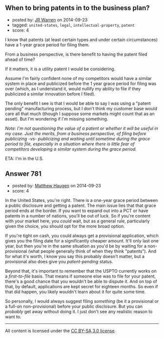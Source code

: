 ## When to bring patents in to the business plan?

- posted by: [JR Warren](https://stackexchange.com/users/1866317/jr-warren) on 2014-09-23
- tagged: `united-states`, `legal`, `intellectual-property`, `patent`
- score: 4

I know that patents (at least certain types and under certain circumstances) have a 1-year grace period for filing them.

From a business perspective, is there benefit to having the patent filed ahead of time?

If it matters, it is a utility patent I would be considering. 

Assume I'm fairly confident none of my competitors would have a similar system in place and publicized before the 1 year grace period for filing was over (which, as I understand it, would nullify my ability to file if they publicized a similar innovation before I filed).

The only benefit I see is that I would be able to say I was using a "patent pending" manufacturing process, but I don't think my customer base would care all that much (though I suppose some markets might count that as an asset). But I'm wondering if I'm missing something.


*Note: I'm not questioning the value of a patent or whether it will be useful in my case. Just the merits, from a business perspective, of filing before publicizing -vs- publicizing and waiting until sometime during the grace period to file, especially in a situation where there is little fear of competitors developing a similar system during the grace period.*


ETA: I'm in the U.S.


## Answer 781

- posted by: [Matthew Haugen](https://stackexchange.com/users/1325646/matthew-haugen) on 2014-09-23
- score: 4

In the United States, you're right. There is a one-year grace period between a public disclosure and getting a patent. The main issue lies that that grace period ends at the border. If you want to expand out into a PCT or have patents in a number of nations, you'll be out of luck. So if you're content with your market here, you *could* wait, but as a general rule, particularly given the choice, you should opt for the more broad option.

If you're tight on cash, you could always get a provisional application, which gives you the filing date for a significantly cheaper amount. It'll only last one year, but then you're in the same situation as you'd be by waiting for a non-provisional (what people generally think of when they think "patents"). And for what it's worth, I know you say this probably doesn't matter, but a provisional also does give you *patent-pending* status.

Beyond that, it's important to remember that the USPTO currently works on a *first-to-file* basis. That means if someone else was to file for your patent, there's a good chance that you wouldn't be able to dispute it. And on top of that, by default, applications are kept secret for eighteen months. So even if that did happen, you likely wouldn't learn about it for quite some time.

So personally, I would always suggest filing *something* (be it a provisional or a full-on non-provisional) before your public disclosure. But you can *probably* get away without doing it. I just don't see any realistic reason to want to.



---

All content is licensed under the [CC BY-SA 3.0 license](https://creativecommons.org/licenses/by-sa/3.0/).
